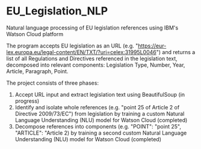 # EU_Legislation_NLP
Natural language processing of EU legislation references using IBM's Watson Cloud platform  

The program accepts EU legislation as an URL (e.g. "<https://eur-lex.europa.eu/legal-content/EN/TXT/?uri=celex:31995L0046>")
and returns a list of all Regulations and Directives referenced in the legislation text, decomposed into relevant components:
Legislation Type, Number, Year, Article, Paragraph, Point.  


The project consists of three phases:
1. Accept URL input and extract legislation text using BeautifulSoup (in progress)
2. Identify and isolate whole references (e.g. "point 25 of Article 2 of Directive 2009/73/EC") from legislation by training
a custom Natural Language Understanding (NLU) model for Watson Cloud (completed)
3. Decompose references into components (e.g. "POINT": "point 25", "ARTICLE": "Article 2) by training
a second custom Natural Language Understanding (NLU) model for Watson Cloud (completed)
